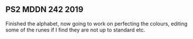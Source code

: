 ## PS2 MDDN 242 2019

Finished the alphabet, now going to work on perfecting the colours, editing some of the runes if I find they are not up to standard etc.